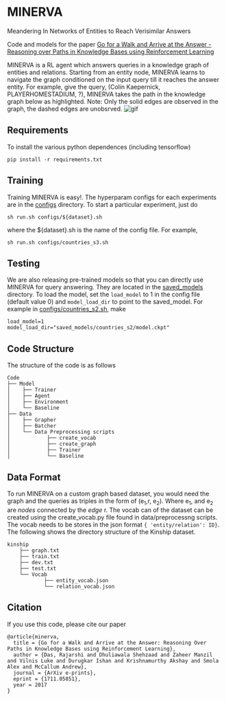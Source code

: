 # MINERVA
Meandering In Networks of Entities to Reach Verisimilar Answers 

Code and models for the paper [Go for a Walk and Arrive at the Answer - Reasoning over Paths in Knowledge Bases using Reinforcement Learning](https://arxiv.org/abs/1711.05851)

MINERVA is a RL agent which answers queries in a knowledge graph of entities and relations. Starting from an entity node, MINERVA learns to navigate the graph conditioned on the input query till it reaches the answer entity. For example, give the query, (Colin Kaepernick, PLAYERHOMESTADIUM, ?), MINERVA takes the path in the knowledge graph below as highlighted. Note: Only the solid edges are observed in the graph, the dashed edges are unobsrved.
![gif](https://github.com/shehzaadzd/MINERVA/blob/master/images/new.gif)


## Requirements
To install the various python dependences (including tensorflow)
```
pip install -r requirements.txt
```

## Training
Training MINERVA is easy!. The hyperparam configs for each experiments are in the [configs](https://github.com/shehzaadzd/MINERVA/tree/master/configs) directory. To start a particular experiment, just do
```
sh run.sh configs/${dataset}.sh
```
where the ${dataset}.sh is the name of the config file. For example, 
```
sh run.sh configs/countries_s3.sh
```

## Testing

We are also releasing pre-trained models so that you can directly use MINERVA for query answering. They are located in the  [saved_models](https://github.com/shehzaadzd/MINERVA/tree/master/saved_models) directory. To load the model, set the ```load_model``` to 1 in the config file (default value 0) and ```model_load_dir``` to point to the saved_model. For example in [configs/countries_s2.sh](https://github.com/shehzaadzd/MINERVA/blob/master/configs/countries_s2.sh), make
```
load_model=1
model_load_dir="saved_models/countries_s2/model.ckpt"
```


## Code Structure

The structure of the code is as follows
```
Code
├── Model
│    ├── Trainer
│    ├── Agent
│    ├── Environment
│    └── Baseline
├── Data
│    ├── Grapher
│    ├── Batcher
│    └── Data Preprocessing scripts
│            ├── create_vocab
│            ├── create_graph
│            ├── Trainer
│            └── Baseline

```

## Data Format

To run MINERVA on a custom graph based dataset, you would need the graph and the queries as triples in the form of (e<sub>1</sub>,r, e<sub>2</sub>).
Where e<sub>1</sub>, and e<sub>2</sub> are _nodes_ connected by the _edge_ r.
The vocab can of the dataset can be created using the create_vocab.py file found in data/preprocessng scripts. The vocab needs to be stores in the json format `{ 'entity/relation': ID}`.
The following shows the directory structure of the Kinship dataset.

```
kinship
    ├── graph.txt
    ├── train.txt
    ├── dev.txt
    ├── test.txt
    └── Vocab
            ├── entity_vocab.json
            └── relation_vocab.json
``` 
## Citation
If you use this code, please cite our paper
```
@article{minerva,
  title = {Go for a Walk and Arrive at the Answer: Reasoning Over Paths in Knowledge Bases using Reinforcement Learning},
  author = {Das, Rajarshi and Dhuliawala Shehzaad and Zaheer Manzil and Vilnis Luke and Durugkar Ishan and Krishnamurthy Akshay and Smola Alex and McCallum Andrew},
  journal = {ArXiv e-prints},
  eprint = {1711.05851},
  year = 2017
}
```
